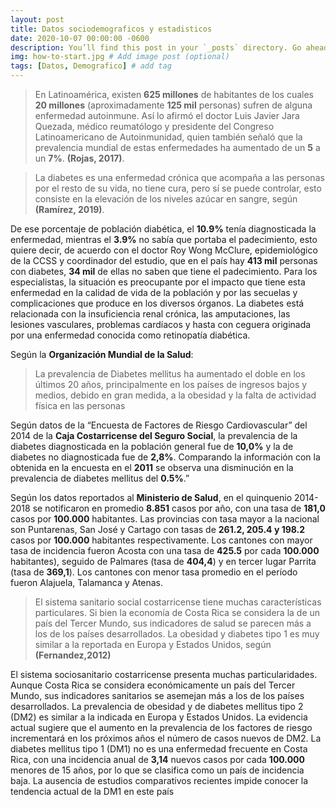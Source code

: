 ```yaml
---
layout: post
title: Datos sociodemograficos y estadisticos
date: 2020-10-07 00:00:00 -0600
description: You’ll find this post in your `_posts` directory. Go ahead and edit it and re-build the site to see your changes. # Add post description (optional)
img: how-to-start.jpg # Add image post (optional)
tags: [Datos, Demografico] # add tag
---
```

>En Latinoamérica, existen **625 millones** de habitantes de los cuales **20 millones** (aproximadamente **125 mil** personas) sufren de alguna enfermedad autoinmune. Así lo afirmó el doctor Luis Javier Jara Quezada, médico reumatólogo y  presidente del Congreso Latinoamericano de Autoinmunidad, quien también señaló que la prevalencia mundial de estas enfermedades ha aumentado de un **5** a un **7%**. **(Rojas, 2017)**. 

>La diabetes es una enfermedad crónica que acompaña a las personas por el resto de su vida, no tiene cura, pero sí se puede controlar, esto consiste en la elevación de los niveles azúcar en sangre, según **(Ramírez, 2019)**. 

De ese porcentaje de población diabética, el **10.9%** tenía diagnosticada la enfermedad, mientras el **3.9%** no sabía que portaba el padecimiento, esto quiere decir, de acuerdo con el doctor Roy Wong McClure, epidemiológico de la CCSS y coordinador del estudio, que en el país hay **413 mil** personas con diabetes, **34 mil** de ellas no saben que tiene el padecimiento. Para los especialistas, la situación es preocupante por el impacto que tiene esta enfermedad en la calidad de vida de la población y por las secuelas y complicaciones que produce en los diversos órganos. La diabetes está relacionada con la insuficiencia renal crónica, las amputaciones, las lesiones vasculares, problemas cardíacos y hasta con ceguera originada por una enfermedad conocida como retinopatía diabética.

Según la **Organización Mundial de la Salud**:
>La prevalencia de Diabetes mellitus ha aumentado el doble en los últimos 20 años, principalmente en los países de ingresos bajos y medios, debido en gran medida, a la obesidad y la falta de actividad física en las personas

Según datos de la “Encuesta de Factores de Riesgo Cardiovascular” del 2014 de la **Caja Costarricense del Seguro Social**, la prevalencia de la diabetes diagnosticada en la población general fue de **10,0%** y la de diabetes no diagnosticada fue de **2,8%**. Comparando la información con la obtenida en la encuesta en el **2011** se observa una disminución en la prevalencia de diabetes mellitus del **0.5%**.”

Según los datos reportados al **Ministerio de Salud**, en el quinquenio 2014-2018 se notificaron en promedio **8.851** casos por año, con una tasa de **181,0** casos por **100.000** habitantes. Las provincias con tasa mayor a la nacional son Puntarenas, San José y Cartago con tasas de **261.2, 205.4 y 198.2** casos por **100.000** habitantes respectivamente. Los cantones con mayor tasa de incidencia fueron Acosta con una tasa de **425.5** por cada **100.000** habitantes), seguido de Palmares (tasa de **404,4**) y en tercer lugar Parrita (tasa de **369,1**). Los cantones con menor tasa promedio en el período fueron Alajuela, Talamanca y Atenas. 

>El sistema sanitario social costarricense tiene muchas características particulares. Si bien la economía de Costa Rica se considera la de un país del Tercer Mundo, sus indicadores de salud se parecen más a los de los países desarrollados. La obesidad y diabetes tipo 1 es muy similar a la reportada en Europa y Estados Unidos, según **(Fernandez,2012)**

El sistema sociosanitario costarricense presenta muchas particularidades. Aunque Costa Rica se considera económicamente un país del Tercer Mundo, sus indicadores sanitarios se asemejan más a los de los países desarrollados. La prevalencia de obesidad y de diabetes mellitus tipo 2 (DM2) es similar a la indicada en Europa y Estados Unidos. La evidencia actual sugiere que el aumento en la prevalencia de los factores de riesgo incrementará en los próximos años el número de casos nuevos de DM2. La diabetes mellitus tipo 1 (DM1) no es una enfermedad frecuente en Costa Rica, con una incidencia anual de **3,14** nuevos casos por cada **100.000** menores de 15 años, por lo que se clasifica como un país de incidencia baja. La ausencia de estudios comparativos recientes impide conocer la tendencia actual de la DM1 en este país